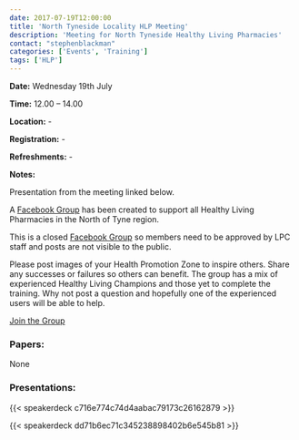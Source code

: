```yaml
---
date: 2017-07-19T12:00:00
title: 'North Tyneside Locality HLP Meeting'
description: 'Meeting for North Tyneside Healthy Living Pharmacies'
contact: "stephenblackman"
categories: ['Events', 'Training']
tags: ['HLP']
---
```


**Date:**  Wednesday 19th July  

**Time:**  12.00 – 14.00  

**Location:**  -  

**Registration:**  -  

**Refreshments:**  -

**Notes:**  

Presentation from the meeting linked below.

A [Facebook Group](https://www.facebook.com/groups/NOTHLPS/) has been created to support
all Healthy Living Pharmacies in the North of Tyne region.  

This is a closed [Facebook Group](https://www.facebook.com/groups/NOTHLPS/) so members need 
to be approved by LPC staff and posts are not visible to the public.  

Please post images of your Health Promotion Zone to inspire others.  Share any successes or failures 
so others can benefit.  The group has a mix of experienced Healthy Living Champions and those yet to
complete the training.  Why not post a question and hopefully one of the experienced users will be able to help.  

[Join the Group](https://www.facebook.com/groups/NOTHLPS/)

### Papers:

None

### Presentations:

{{< speakerdeck c716e774c74d4aabac79173c26162879 >}}

{{< speakerdeck dd71b6ec71c345238898402b6e545b81 >}}
